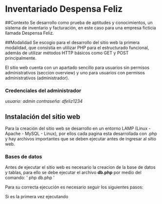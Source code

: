 # Inventariado Despensa Feliz

##Contexto
Se desarrollo como prueba de aptitudes y conocimientos, un sistema de inventario y facturación, en este caso para una empresa ficticia llamada Despensa Feliz.

##Modalidad
Se escogio para el desarrollo del sitio web la primera modalidad, que consistia en utilizar PHP para el estructurado funcional, además de utilizar métodos HTTP básicos como GET y POST principalmente.

El sitio web cuenta con un apartado sencillo para usuarios sin permisos administrativos (seccion overview) y uno para usuarios con permisos administrativos (administrador). 

### Credenciales del administrador
*usuario: admin*
*contraseña: dfeliz1234*

## Instalación del sitio web
Para la creación del sitio web se desarrollo en un entorno LAMP (Linux - Apache - MySQL - Linux), por ellos cada pagina esta desarrollada con .php y hay archivos importantes que se deben ejecutar antes de ingresar al sitio web.

### Bases de datos
Antes de ejecutar el sitio web es necesario la creacion de la base de datos y tablas, para ello se debe ejecutar el archivo **db.php** por medio del comando:
' php db.php '



Para su correcta ejecución es necesario seguir los siguientes pasos:

Si es la primera vez ejecutando 
